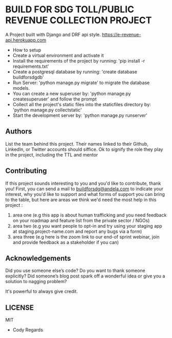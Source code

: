 # BUILD FOR SDG TOLL/PUBLIC REVENUE COLLECTION PROJECT
A Project built with Django and DRF api style. https://e-revenue-api.herokuapp.com
- How to setup
- Create a virtual environment and activate it
- Install the requirements of the project by running: 'pip install -r requirements.txt'
- Create a postgresql database by running: 'create database buildforsdgdb'
- Run Server: 'python manage.py migrate' to migrate the database models.
- You can create a new superuser by: 'python manage.py createsuperuser' and follow the prompt
- Collect all the project's static files into the staticfiles directory by: 'python manage.py collectstatic'
- Start the development server by: 'python manage.py runserver'


## Authors

List the team behind this project. Their names linked to their Github, LinkedIn, or Twitter accounts should siffice. Ok to signify the role they play in the project, including the TTL and mentor

## Contributing
If this project sounds interesting to you and you'd like to contribute, thank you!
First, you can send a mail to buildforsdg@andela.com to indicate your interest, why you'd like to support and what forms of support you can bring to the table, but here are areas we think we'd need the most help in this project :
1.  area one (e.g this app is about human trafficking and you need feedback on your roadmap and feature list from the private sector / NGOs)
2.  area two (e.g you want people to opt-in and try using your staging app at staging.project-name.com and report any bugs via a form)
3.  area three (e.g here is the zoom link to our end-of sprint webinar, join and provide feedback as a stakeholder if you can)

## Acknowledgements

Did you use someone else’s code?
Do you want to thank someone explicitly?
Did someone’s blog post spark off a wonderful idea or give you a solution to nagging problem?

It's powerful to always give credit.

## LICENSE
MIT

* Cody Regards
